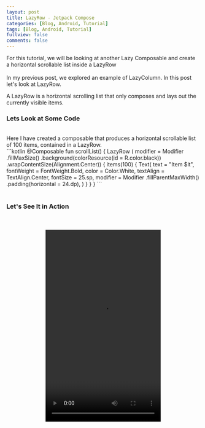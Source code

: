```yaml
---
layout: post
title: LazyRow - Jetpack Compose
categories: [Blog, Android, Tutorial]
tags: [Blog, Android, Tutorial]
fullview: false
comments: false
---
```

For this tutorial, we will be looking at another Lazy Composable and create a horizontal scrollable list inside a LazyRow<br>
<br>
In my previous post, we explored an example of LazyColumn. In this post let's look at LazyRow. 

A LazyRow is a horizontal scrolling list that only composes and lays out the currently visible items. 
<br>
<h3>Lets Look at Some Code</h3> 
<br>
Here I have created a composable that produces a horizontal scrollable list of 100 items, contained in a LazyRow.
<br>
```kotlin
@Composable
fun scrollList() {
    LazyRow (
        modifier = Modifier
            .fillMaxSize()
            .background(colorResource(id = R.color.black))
            .wrapContentSize(Alignment.Center))
    {
        items(100) {
            Text(
                text = "Item $it",
                fontWeight = FontWeight.Bold,
                color = Color.White,
                textAlign = TextAlign.Center,
                fontSize = 25.sp,
                modifier = Modifier
                    .fillParentMaxWidth()
                    .padding(horizontal = 24.dp),
            )
        }
    }
}
```
<br>
<br>
<h3>Let's See It in Action</h3> 
<br>
<br>
<video style="display:block; margin: 0 auto;" controls="controls" autoplay = "autoplay" loop="loop" width="300" height="500">
  <source src="/assets/media/l_row.mp4" type="video/mp4">
Your browser does not support the video tag.
</video>